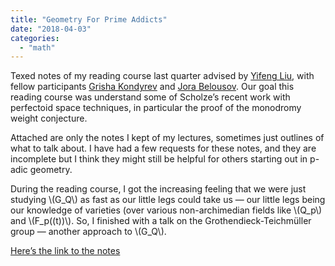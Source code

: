 ```yaml
---
title: "Geometry For Prime Addicts"
date: "2018-04-03"
categories: 
  - "math"
---
```


Texed notes of my reading course last quarter advised by [Yifeng Liu](http://www.math.northwestern.edu/~liuyf/), with fellow participants [Grisha Kondyrev](https://arxiv.org/find/math/1/au:+Kondyrev_G/0/1/0/all/0/1) and [Jora Belousov](https://arxiv.org/find/all/1/all:+AND+Georgy+Belousov/0/1/0/all/0/1). Our goal this reading course was understand some of Scholze’s recent work with perfectoid space techniques, in particular the proof of the monodromy weight conjecture.

Attached are only the notes I kept of my lectures, sometimes just outlines of what to talk about. I have had a few requests for these notes, and they are incomplete but I think they might still be helpful for others starting out in p-adic geometry.

During the reading course, I got the increasing feeling that we were just studying \\(G_Q\\) as fast as our little legs could take us — our little legs being our knowledge of varieties (over various non-archimedian fields like \\(Q_p\\) and \\(F_p((t))\\). So, I finished with a talk on the Grothendieck-Teichmüller group — another approach to \\(G_Q\\).

[Here’s the link to the notes](/images/wp-content/uploads/2018/04/padicgeometry-1.pdf)
